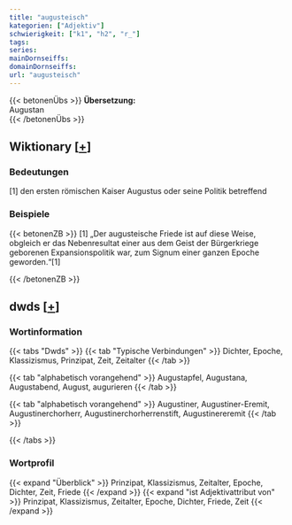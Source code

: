 ```yaml
---
title: "augusteisch"
kategorien: ["Adjektiv"]
schwierigkeit: ["k1", "h2", "r_"]
tags:
series:
mainDornseiffs:
domainDornseiffs:
url: "augusteisch"
---
```


{{< betonenÜbs >}}
**Übersetzung:**  
Augustan  
{{< /betonenÜbs >}}

## Wiktionary [[+](https://de.wiktionary.org/wiki/augusteisch)]

### Bedeutungen
[1] den ersten römischen Kaiser Augustus oder seine Politik betreffend  

### Beispiele
{{< betonenZB >}}
[1] „Der augusteische Friede ist auf diese Weise, obgleich er das Nebenresultat einer aus dem Geist der Bürgerkriege geborenen Expansionspolitik war, zum Signum einer ganzen Epoche geworden.“[1]  

{{< /betonenZB >}}


## dwds [[+](https://www.dwds.de/wb/augusteisch)]

### Wortinformation
{{< tabs "Dwds" >}}
{{< tab "Typische Verbindungen" >}}
Dichter, Epoche, Klassizismus, Prinzipat, Zeit, Zeitalter
{{< /tab >}}

{{< tab "alphabetisch vorangehend" >}}
Augustapfel, Augustana, Augustabend, August, augurieren
{{< /tab >}}

{{< tab "alphabetisch vorangehend" >}}
Augustiner, Augustiner-Eremit, Augustinerchorherr, Augustinerchorherrenstift, Augustinereremit
{{< /tab >}}

{{< /tabs >}}

### Wortprofil
{{< expand "Überblick" >}} Prinzipat, Klassizismus, Zeitalter, Epoche, Dichter, Zeit, Friede {{< /expand >}}
{{< expand "ist Adjektivattribut von" >}} Prinzipat, Klassizismus, Zeitalter, Epoche, Dichter, Friede, Zeit {{< /expand >}}

